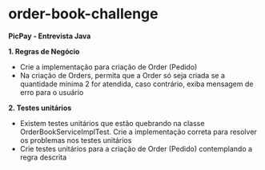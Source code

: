 # order-book-challenge

**PicPay - Entrevista Java**

**1. Regras de Negócio**
- Crie a implementação para criação de Order (Pedido)
- Na criação de Orders, permita que a Order só seja criada se a quantidade mínima 2 for atendida, caso contrário, exiba
mensagem de erro para o usuário

**2. Testes unitários** 
- Existem testes unitários que estão quebrando na classe OrderBookServiceImplTest. Crie a implementação correta para 
resolver os problemas nos testes unitários
- Crie testes unitários para a criação de Order (Pedido) contemplando a regra descrita

 


